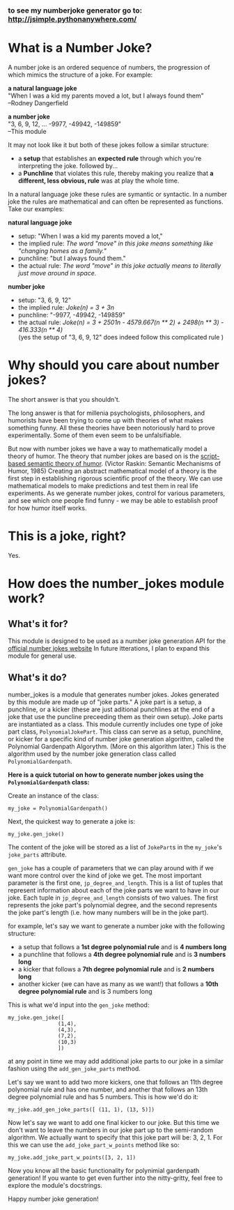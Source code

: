 ### to see my numberjoke generator go to: http://jsimple.pythonanywhere.com/

# What is a Number Joke?
A number joke is an ordered sequence of numbers, the progression of which mimics the structure of a joke. For example:

**a natural language joke**  
"When I was a kid my parents moved a lot, but I always found them"  
–Rodney Dangerfield

**a number joke**  
"3, 6, 9, 12, ... -9977, -49942, -149859"  
–This module

It may not look like it but both of these jokes follow a similar structure:

- a **setup** that establishes an **expected rule** through which you're interpreting the joke. followed by...
- a **Punchline** that violates this rule, thereby making you realize that **a different, less obvious, rule** was at play the whole time.

In a natural language joke these rules are symantic or syntactic. In a number joke the rules are mathematical and can often be represented as functions. Take our examples:

**natural language joke**
- setup:  "When I was a kid my parents moved a lot,"  
- the implied rule:  *The word "move" in this joke means something like "changing homes as a family."*  
- punchline:   "but I always found them."  
- the actual rule:   *The word "move" in this joke actually means to literally just move around in space.*

**number joke**
- setup:  "3, 6, 9, 12"  
- the implied rule:  *Joke(n) = 3 + 3n*  
- punchline:  "-9977, -49942, -149859"  
- the actual rule:  *Joke(n) = 3 + 2501n - 4579.667(n \*\* 2) + 2498(n \*\* 3) - 416.333(n \*\* 4)*   
(yes the setup of  "3, 6, 9, 12" does indeed follow this complicated rule )  
  
  
# Why should you care about number jokes?
The short answer is that you shouldn't.  

The long answer is that for millenia psychologists, philosophers, and humorists have been trying to come up with theories of what makes something funny. All these theories have been notoriously hard to prove experimentally. Some of them even seem to be unfalsifiable. 

But now with number jokes we have a way to mathematically model a theory of humor. The theory that number jokes are based on is the [script-based semantic theory of humor](https://en.wikipedia.org/wiki/Theories_of_humor#Script-based_Semantic_Theory_of_Humor). (Victor Raskin: Semantic Mechanisms of Humor, 1985) Creating an abstract mathematical model of a theory is the first step in establishing rigorous scientific proof of the theory. We can use mathematical models to make predictions and test them in real life experiments. As we generate number jokes, control for various parameters, and see which one people find funny - we may be able to establish proof for how humor itself works.
  
  
# This is a joke, right?
Yes.
  
  
# How does the number_jokes module work?

## **What's it for?**
This module is designed to be used as a number joke generation API for the [official number jokes website](http://number-jokes.herokuapp.com/)
In future itterations, I plan to expand this module for general use.

## **What's it do?**  
number_jokes is a module that generates number jokes. Jokes generated by this module are made up of "joke parts." A joke part is a setup, a punchline, or a kicker (these are just aditional punchlines at the end of a joke that use the puncline preceeding them as their own setup). Joke parts are instantiated as a class. This module currently includes one type of joke part class, `PolynomialJokePart`. This class can serve as a setup, punchline, or kicker for a specific kind of number joke generation algorithm, called the Polynomial Gardenpath Algorythm. (More on this algorithm later.) This is the algorithm used by the number joke generation class called `PolynomialGardenpath`. 

**Here is a quick tutorial on how to generate number jokes using the `PolynomialGardenpath` class:**

Create an instance of the class:
```
my_joke = PolynomialGardenpath()
```
Next, the quickest way to generate a joke is:
```
my_joke.gen_joke()
```
The content of the joke will be stored as a list of `JokePart`s in the `my_joke`'s `joke_parts` attribute.

`gen_joke` has a couple of parameters that we can play around with if we want more control over the kind of joke we get. The most important parameter is the first one, `jp_degree_and_length`. This is a list of tuples that represent information about each of the joke parts we want to have in our joke. Each tuple in `jp_degree_and_length` consists of two values. The first represents the joke part's polynomial degree, and the second represents the joke part's length (i.e. how many numbers will be in the joke part). 

for example, let's say we want to generate a number joke with the following structure:

- a setup that follows a **1st degree polynomial rule** and is **4 numbers long**
- a punchline that follows a **4th degree polynomial rule** and is **3 numbers long**
- a kicker that follows a **7th degree polynomial rule**  and is **2 numbers long**
- another kicker (we can have as many as we want!) that follows a **10th degree polynomial rule** and is 3 numbers long

This is what we'd input into the `gen_joke` method:

```
my_joke.gen_joke([
                (1,4), 
                (4,3),
                (7,2), 
                (10,3)
                ])
```

at any point in time we may add additional joke parts to our joke in a similar fashion using the `add_gen_joke_parts` method.

Let's say we want to add two more kickers, one that follows an 11th degree polynomial rule and has one number, and another that follows an 13th degree polynomial rule and has 5 numbers. This is how we'd do it:

```
my_joke.add_gen_joke_parts([ (11, 1), (13, 5)])

```
Now let's say we want to add one final kicker to our joke. But this time we don't want to leave the numbers in our joke part up to the semi-random algorithm. We actually want to specify that this joke part will be: 3, 2, 1. For this we can use the `add_joke_part_w_points` method like so:

```
my_joke.add_joke_part_w_points([3, 2, 1])
```

Now you know all the basic functionality for polynimial gardenpath generation! If you wante to get even further into the nitty-gritty, feel free to explore the module's docstrings.

Happy number joke generation!






<!-- TODO:
- show how to make a joke
-->


<!-- **PolynomialJokePart attribute structure**
- `points`: the list of numbers that comprise the content of the joke part
- `prev_points`: a list all the points in the joke leading up to the joke part
- `polynomial`: the polynomial function governing the joke part (i.e. the rule that the points follow)

**PolynomialGardenpath attribute structure**
- `joke_parts`: an ordered list of all the `PolynomialJokePart`s that comprise the joke

**PolynomialGardenpath functions (i.e. how to generate a joke)**
- `add_joke_part_w_points`:
- `add_joke_part_w_polynomial`:
- `add_gen_joke_parts`:
- `gen_joke`: -->
